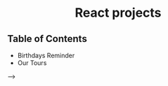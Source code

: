<h1 align="center">React projects</h1>
 
<!-- TABLE OF CONTENTS -->

## Table of Contents

- Birthdays Reminder
- Our Tours


<!-- - [How to clone this repository](#how-to-clone-this-repository)
<!-- OVERVIEW -->

<!-- ## How to clone this repository --> -->
